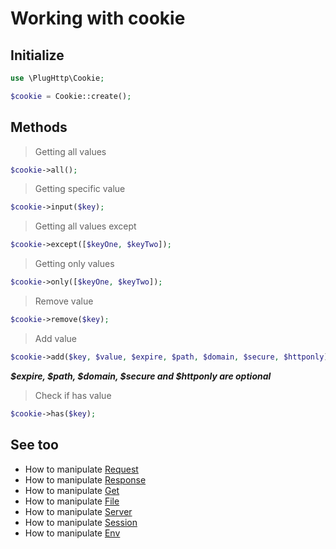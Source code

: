 # Working with cookie

## Initialize
```php
use \PlugHttp\Cookie;

$cookie = Cookie::create();
```

## Methods

>  Getting all values
```php
$cookie->all();
```

> Getting specific value
```php
$cookie->input($key);
```

> Getting all values except
```php
$cookie->except([$keyOne, $keyTwo]);
```

> Getting only values
```php
$cookie->only([$keyOne, $keyTwo]);
```

> Remove value
```php
$cookie->remove($key);
```

> Add value
```php
$cookie->add($key, $value, $expire, $path, $domain, $secure, $httponly);
```
***$expire, $path, $domain, $secure and $httponly are optional***

> Check if has value
```php
$cookie->has($key);
```

## See too
* How to manipulate [Request](request.md)
* How to manipulate [Response](response.md)
* How to manipulate [Get](get.md)
* How to manipulate [File](file.md)
* How to manipulate [Server](server.md)
* How to manipulate [Session](session.md)
* How to manipulate [Env](env.md)
